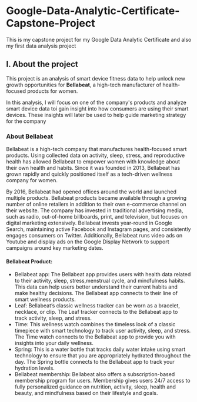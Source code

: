 # Google-Data-Analytic-Certificate-Capstone-Project
This is my capstone project for my Google Data Analytic Certificate and also my first data analysis project 

## I. About the project

This project is an analysis of smart device fitness data to help unlock new growth opportunities for **Bellabeat**, a high-tech manufacturer of health-focused products for women. 

In this analysis, I will focus on one of the company's products and analyze smart device data toi gain insight into how consumers are using their smart devices. These insights will later be used to help guide marketing strategy for the company 

### About Bellabeat

Bellabeat is a high-tech company that manufactures health-focused smart products. Using collected data on activity, sleep, stress, and reproductive health has allowed Bellabeat to empower women with
knowledge about their own health and habits. Since it was founded in 2013, Bellabeat has grown rapidly and quickly positioned itself as a tech-driven wellness company for women.

By 2016, Bellabeat had opened offices around the world and launched multiple products. Bellabeat products became available through a growing number of online retailers in addition to their own e-commerce channel on their website. The company has invested in traditional advertising media, such as radio, out-of-home billboards, print, and television, but focuses on digital marketing extensively. Bellabeat invests year-round in Google Search, maintaining active Facebook and Instagram pages, and consistently engages consumers on Twitter. Additionally, Bellabeat runs video ads on Youtube and display ads on the Google Display Network to support campaigns around key marketing dates.

#### Bellabeat Product: 
- Bellabeat app: The Bellabeat app provides users with health data related to their activity, sleep, stress,menstrual cycle, and mindfulness habits. This data can help users better understand their current habits and make healthy decisions. The Bellabeat app connects to their line of smart wellness products.
- Leaf: Bellabeat’s classic wellness tracker can be worn as a bracelet, necklace, or clip. The Leaf tracker connects to the Bellabeat app to track activity, sleep, and stress.
- Time: This wellness watch combines the timeless look of a classic timepiece with smart technology to track user activity, sleep, and stress. The Time watch connects to the Bellabeat app to provide you with insights into your daily wellness.
- Spring: This is a water bottle that tracks daily water intake using smart technology to ensure that you are appropriately hydrated throughout the day. The Spring bottle connects to the Bellabeat app to track your hydration levels.
- Bellabeat membership: Bellabeat also offers a subscription-based membership program for users. Membership gives users 24/7 access to fully personalized guidance on nutrition, activity, sleep, health and
beauty, and mindfulness based on their lifestyle and goals.
